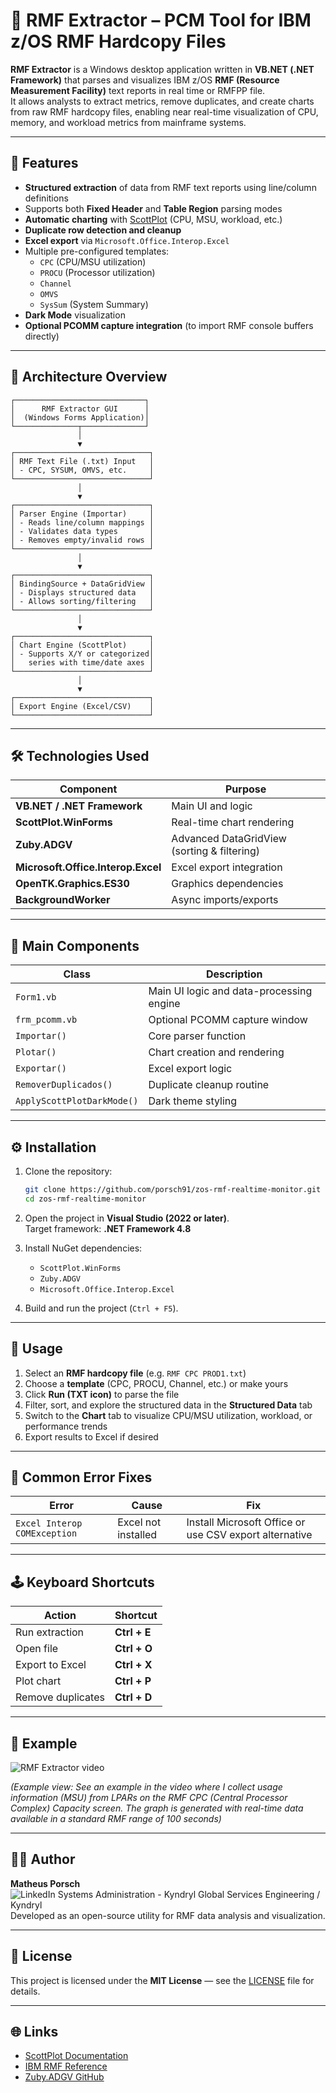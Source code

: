 # 🧩 RMF Extractor – PCM Tool for IBM z/OS RMF Hardcopy Files

**RMF Extractor** is a Windows desktop application written in **VB.NET (.NET Framework)** that parses and visualizes IBM z/OS **RMF (Resource Measurement Facility)** text reports in real time or RMFPP file.  
It allows analysts to extract metrics, remove duplicates, and create charts from raw RMF hardcopy files, enabling near real-time visualization of CPU, memory, and workload metrics from mainframe systems.

---

## 🚀 Features

- **Structured extraction** of data from RMF text reports using line/column definitions  
- Supports both **Fixed Header** and **Table Region** parsing modes  
- **Automatic charting** with [ScottPlot](https://scottplot.net/) (CPU, MSU, workload, etc.)  
- **Duplicate row detection and cleanup**  
- **Excel export** via `Microsoft.Office.Interop.Excel`  
- Multiple pre-configured templates:
  - `CPC` (CPU/MSU utilization)
  - `PROCU` (Processor utilization)
  - `Channel`
  - `OMVS`
  - `SysSum` (System Summary)
- **Dark Mode** visualization  
- **Optional PCOMM capture integration** (to import RMF console buffers directly)

---

## 🧠 Architecture Overview

```
┌─────────────────────────────┐
│      RMF Extractor GUI      │
│  (Windows Forms Application)│
└──────────────┬──────────────┘
               │
               ▼
┌──────────────────────────────┐
│ RMF Text File (.txt) Input   │
│ - CPC, SYSUM, OMVS, etc.     │
└──────────────────────────────┘
               │
               ▼
┌──────────────────────────────┐
│ Parser Engine (Importar)     │
│ - Reads line/column mappings │
│ - Validates data types       │
│ - Removes empty/invalid rows │
└──────────────────────────────┘
               │
               ▼
┌──────────────────────────────┐
│ BindingSource + DataGridView │
│ - Displays structured data   │
│ - Allows sorting/filtering   │
└──────────────────────────────┘
               │
               ▼
┌──────────────────────────────┐
│ Chart Engine (ScottPlot)     │
│ - Supports X/Y or categorized│
│   series with time/date axes │
└──────────────────────────────┘
               │
               ▼
┌──────────────────────────────┐
│ Export Engine (Excel/CSV)    │
└──────────────────────────────┘
```

---

## 🛠️ Technologies Used

| Component | Purpose |
|------------|----------|
| **VB.NET / .NET Framework** | Main UI and logic |
| **ScottPlot.WinForms** | Real-time chart rendering |
| **Zuby.ADGV** | Advanced DataGridView (sorting & filtering) |
| **Microsoft.Office.Interop.Excel** | Excel export integration |
| **OpenTK.Graphics.ES30** | Graphics dependencies |
| **BackgroundWorker** | Async imports/exports |

---

## 🧩 Main Components

| Class | Description |
|-------|--------------|
| `Form1.vb` | Main UI logic and data-processing engine |
| `frm_pcomm.vb` | Optional PCOMM capture window |
| `Importar()` | Core parser function |
| `Plotar()` | Chart creation and rendering |
| `Exportar()` | Excel export logic |
| `RemoverDuplicados()` | Duplicate cleanup routine |
| `ApplyScottPlotDarkMode()` | Dark theme styling |

---

## ⚙️ Installation

1. Clone the repository:

   ```bash
   git clone https://github.com/porsch91/zos-rmf-realtime-monitor.git
   cd zos-rmf-realtime-monitor
   ```

2. Open the project in **Visual Studio (2022 or later)**.  
   Target framework: **.NET Framework 4.8**

3. Install NuGet dependencies:
   - `ScottPlot.WinForms`
   - `Zuby.ADGV`
   - `Microsoft.Office.Interop.Excel`

4. Build and run the project (`Ctrl + F5`).

---

## 🧪 Usage

1. Select an **RMF hardcopy file** (e.g. `RMF CPC PROD1.txt`)  
2. Choose a **template** (CPC, PROCU, Channel, etc.) or make yours
3. Click **Run (TXT icon)** to parse the file
4. Filter, sort, and explore the structured data in the **Structured Data** tab
5. Switch to the **Chart** tab to visualize CPU/MSU utilization, workload, or performance trends
6. Export results to Excel if desired

---

## 🧰 Common Error Fixes

| Error | Cause | Fix |
|-------|--------|-----|
| `Excel Interop COMException` | Excel not installed | Install Microsoft Office or use CSV export alternative |

---

## 🕹️ Keyboard Shortcuts

| Action | Shortcut |
|---------|-----------|
| Run extraction | **Ctrl + E** |
| Open file | **Ctrl + O** |
| Export to Excel | **Ctrl + X** |
| Plot chart | **Ctrl + P** |
| Remove duplicates | **Ctrl + D** |

---

## 📸 Example

![RMF Extractor video](https://www.linkedin.com/posts/matheus-porsch-22b29a220_generating-real-time-graphs-with-data-directly-activity-7246248241216864256-yxq9?utm_source=share&utm_medium=member_desktop&rcm=ACoAADeSNcMBFpMGjR5jdSuPwxVyY8qaHYPuOHk)

*(Example view: See an example in the video where I collect usage information (MSU) from LPARs on the RMF CPC (Central Processor Complex) Capacity screen. The graph is generated with real-time data available in a standard RMF range of 100 seconds)*

---

## 🧑‍💻 Author

**Matheus Porsch**  
![LinkedIn](https://www.linkedin.com/in/matheus-porsch-22b29a220/)
Systems Administration - Kyndryl Global Services Engineering / Kyndryl  
Developed as an open-source utility for RMF data analysis and visualization.

---

## 🪪 License

This project is licensed under the **MIT License** — see the [LICENSE](LICENSE) file for details.

---

## 🌐 Links

- [ScottPlot Documentation](https://scottplot.net/)
- [IBM RMF Reference](https://www.ibm.com/docs/en/zos/latest?topic=facility-resource-measurement)
- [Zuby.ADGV GitHub](https://github.com/marcelmue/Zuby.ADGV)

